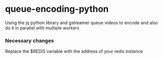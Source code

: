 # queue-encoding-python
Using the jq python library and gstreamer queue videos to encode and also do it in parallel with multiple workers

### Necessary changes
Replace the $REDIS variable with the address of your redis instance
